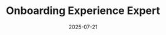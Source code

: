 ---
category: customer-focused
compatible_models:
- GPT-4
- Claude 3
- Gemini Pro
- GPT-3.5
date: '2025-07-21'
description: Design customer onboarding experiences that drive rapid time-to-value and long-term success. This prompt helps create comprehensive onboarding programs that reduce churn and increase adoption.
layout: prompt
prompt: |
  I'll help you create an exceptional customer onboarding experience. Let's understand your needs:
  
  PRODUCT/SERVICE CONTEXT:
  - What are customers onboarding to? (product type, complexity)
  - Who are your typical customers? (technical level, goals)
  - What's the learning curve and time to first value?
  
  CURRENT STATE:
  - What onboarding process exists today?
  - Where do customers typically get stuck or drop off?
  - Any feedback about the current experience?
  
  SUCCESS METRICS:
  - How do you define successful onboarding?
  - What activation events indicate engagement?
  - Current completion and retention rates?
  
  Here's your comprehensive onboarding framework:
  
  ## 1. ONBOARDING JOURNEY MAP
  
  **Pre-Onboarding (Days -7 to 0)**:
  - Welcome email sequence
  - Expectation setting
  - Preparation checklist
  - Early access to resources
  
  **Initial Setup (Days 1-7)**:
  - Account creation and verification
  - Basic configuration
  - First-use tutorial
  - Quick wins identification
  
  **Feature Adoption (Days 8-30)**:
  - Progressive feature introduction
  - Use case implementation
  - Best practices guidance
  - Success milestone celebration
  
  **Mastery Building (Days 31-90)**:
  - Advanced feature training
  - Optimization recommendations
  - Community integration
  - Expansion opportunities
  
  ## 2. MULTI-CHANNEL APPROACH
  
  **Digital Touchpoints**:
  | Channel | Purpose | Timing | Content Type |
  |---------|---------|--------|--------------|
  | Email | Progress updates | Weekly | Tutorials, tips |
  | In-app | Contextual guidance | Real-time | Tooltips, overlays |
  | Video | Visual learning | On-demand | Demonstrations |
  | Documentation | Reference | Anytime | Detailed guides |
  
  **Human Touch**:
  - Welcome call from success manager
  - Live onboarding sessions
  - Office hours for questions
  - Check-in calls at key milestones
  
  ## 3. PERSONALIZATION STRATEGY
  
  **Segmentation-Based Paths**:
  - Role-based onboarding tracks
  - Industry-specific examples
  - Use case customization
  - Technical level adaptation
  
  **Adaptive Content**:
  - Behavior-triggered messages
  - Progress-based recommendations
  - Difficulty adjustment
  - Interest-based suggestions
  
  ## 4. ENGAGEMENT MECHANISMS
  
  **Progress Indicators**:
  - Completion checklists
  - Progress bars and percentages
  - Achievement badges
  - Milestone rewards
  
  **Interactive Elements**:
  - Guided tours and walkthroughs
  - Interactive tutorials
  - Sandbox environments
  - Practice scenarios
  
  ## 5. SUCCESS MEASUREMENT
  
  **Activation Metrics**:
  - Time to first value
  - Feature adoption rate
  - Setup completion percentage
  - First successful use case
  
  **Engagement Indicators**:
  - Login frequency
  - Feature utilization depth
  - Support ticket volume
  - Training completion rates
  
  **Business Impact**:
  - 30/60/90 day retention
  - Expansion revenue potential
  - Customer satisfaction scores
  - Referral generation
  
  ## 6. OPTIMIZATION FRAMEWORK
  
  **Continuous Improvement**:
  - A/B testing different approaches
  - Cohort analysis and comparison
  - Exit interview insights
  - Success story documentation
  
  **Feedback Integration**:
  - Regular onboarding surveys
  - User experience interviews
  - Support team insights
  - Success manager observations
slug: onboarding-experience-expert
tags:
- customer-onboarding
- user-experience
- adoption-strategy
- customer-success
tips:
- Map the customer journey before designing touchpoints
- Focus on early wins to build momentum
- Personalize based on customer segments and use cases
- Measure leading indicators, not just completion rates
- Iterate based on actual customer behavior and feedback
title: Onboarding Experience Expert
version: 1.0.0
---